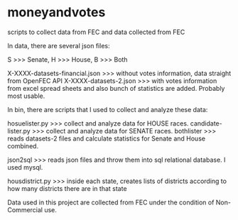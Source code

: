 # moneyandvotes
scripts to collect data from FEC and data collected from FEC

In data, there are several json files:

S >>> Senate, H >>> House, B >>> Both

X-XXXX-datasets-financial.json >>> without votes information, data straight from OpenFEC API
X-XXXX-datasets-2.json >>> with votes information from excel spread sheets and also bunch of statistics are added. Probably most usable.


In bin, there are scripts that I used to collect and analyze these data:

hosuelister.py >>> collect and analyze data for HOUSE races.
candidate-lister.py >>> collect and analyze data for SENATE races.
bothlister >>> reads datasets-2 files and calculate statistics for Senate and House combined.

json2sql >>> reads json files and throw them into sql relational database. I used mysql.

housdistrict.py >>> inside each state, creates lists of districts according to how many districts there are in that state 


Data used in this project are collected from FEC under the condition of Non-Commercial use.










